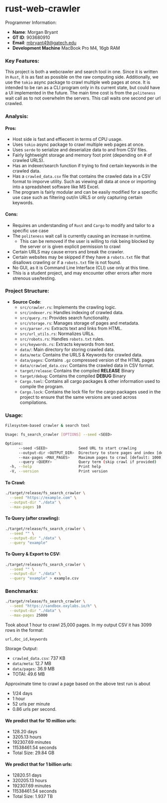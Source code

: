 # rust-web-crawler
Programmer Information:
- **Name**: Morgan Bryant
- **GT ID**: 903680910
- **Email**: mbryant49@gatech.edu
- **Development Machine** MacBook Pro M4, 16gb RAM

### Key Features:
This project is both a webcrawler and search tool in one. Since it is written in `Rust`, it is as fast as possible on the raw computing side. Additionally, we use the `tokio` async package to crawl multiple web pages at once. It is intended to be ran as a CLI program only in its current state, but could have a UI implemented in the future. The main time cost is from the `politeness` wait call as to not overwhelm the servers. This call waits one second per url crawled.

### Analysis:
#### Pros:
- Host side is fast and effiecent in terms of CPU usage.
- Uses `tokio` async package to crawl multiple web pages at once.
- Uses `serde` to serialize and deserialize data to and from CSV files.
- Fairly lightweight storage and memory foot print (depending on # of crawled URLS).
- Has an indexer/search function if trying to find certain keywords in the crawled data.
- Has a `crawled_data.csv` file that contains the crawled data in a CSV format to imporve utility. Such as viewing all data at once or importing into a spreadsheet software like MS Excel.
- The program is fairly modular and can be easily modified for a specific use case such as filtering out/in URLS or only capturing certain keywords.

#### Cons:
- Requires an understanding of `Rust` and `Cargo` to modify and tailor to a specific use case
- The `politeness` wait call is currently causing an increase in runtime.
   - This can be removed if the user is willing to risk being blocked by the server or is given explicit permission to crawl
- Certain URLS may cause errors and break the crawler.
- Certain websites may be skipped if they have a `robots.txt` file that disallows crawling or if a `robots.txt` file is not found.
- No GUI, as it is Command Line Interface (CLI) use only at this time.
- This is a student project, and may encounter other errors after more strenous use/testing.


### Project Structure:
- **Source Code**:
  - `src/crawler.rs`: Implements the crawling logic.
  - `src/indexer.rs`: Handles indexing of crawled data.
  - `src/query.rs`: Provides search functionality.
  - `src/storage.rs`: Manages storage of pages and metadata.
  - `src/parser.rs`: Extracts text and links from HTML.
  - `src/url_utils.rs`: Normalizes URLs.
  - `src/robots.rs`: Handles `robots.txt` rules.
  - `src/keywords.rs`: Extracts keywords from text.
  - `data/`: Main directory for storing crawled data.
  - `data/meta`: Contains the URLS & Keywords for crawled data.
  - `data/pages`: Contains `.gz` compressed version of the HTML pages
  - `data/crawled_data.csv`: Contains the crawled data in CSV format.
  - `target/release`: Contains the compiled **RELEASE** Binary
  - `target/debug`: Contains the compiled **DEBUG** Binary
  - `Cargo.toml`: Contains all cargo packages & other information used to compile the program.
  - `Cargo.lock`: Contains the lock file for the cargo packages used in the project to ensure that the same versions are used across compilations.

### Usage:
```bash
Filesystem-based crawler & search tool

Usage: fs_search_crawler [OPTIONS] --seed <SEED>

Options:
      --seed <SEED>              Seed URL to start crawling
      --output-dir <OUTPUT_DIR>  Directory to store pages and index [default: ./data]
      --max-pages <MAX_PAGES>    Maximum pages to crawl [default: 1000]
      --query <QUERY>            Query term (skip crawl if provided)
  -h, --help                     Print help
  -V, --version                  Print version
```
#### To Crawl:
```bash
./target/release/fs_search_crawler \
  --seed "https://example.com" \
  --output-dir "./data" \
  --max-pages 10
  ```

#### To Query (after crawling):
```bash
./target/release/fs_search_crawler \
  --seed "" \
  --output-dir "./data" \
  --query "example"
  ```
#### To Query & Export to CSV:
```bash
./target/release/fs_search_crawler \
  --seed "" \
  --output-dir "./data" \
  --query "example" > example.csv
```

### Benchmarks:
```bash
./target/release/fs_search_crawler \
  --seed "https://sandbox.oxylabs.io/h" \
  --output-dir "./data" \
  --max-pages 25000
  ```
Took about 1 hour to crawl 25,000 pages. In my output CSV it has 3099 rows in the format:
```csv
url,doc_id,keywords
```
Storage Output:
- `crawled_data.csv`: 737 KB
- `data/meta`: 12.7 MB
- `data/pages`: 36.9 MB
- TOTAl: 49.6 MB

Approximate time to crawl a page based on the above test run is about
- 1/24 days
- 1 hour
- 52 urls per minute
- 0.86 urls per second.

#### We predict that for 10 million urls:
- 128.20 days
- 3205.13 hours
- 192307.69 minutes
- 11538461.54 seconds
- Total Size: 29.84 GB

#### We predict that for 1 billion urls:
- 12820.51 days
- 320205.13 hours
- 192307.69 minutes
- 11538461.54 seconds
- Total Size: 1.937 TB
